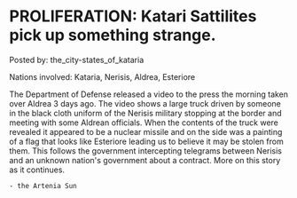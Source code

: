 # PROLIFERATION: Katari Sattilites pick up something strange. 

Posted by: the_city-states_of_kataria

Nations involved: Kataria, Nerisis, Aldrea, Esteriore

The Department of Defense released a video to the press the morning taken over Aldrea 3 days ago. The video shows a large truck driven by someone in the black cloth uniform of the Nerisis military stopping at the border and meeting with some Aldrean officials. When the contents of the truck were revealed it appeared to be a nuclear missile and on the side was a painting of a flag that looks like Esteriore leading us to believe it may be stolen from them. This follows the government intercepting telegrams between Nerisis and an unknown nation's government about a contract. More on this story as it continues. 

    - the Artenia Sun